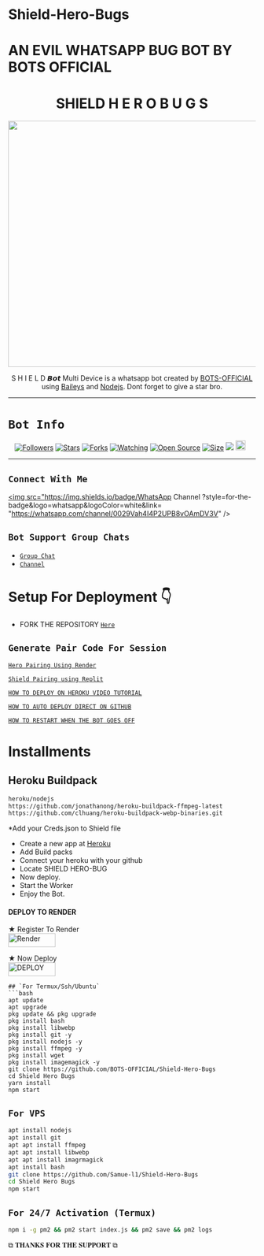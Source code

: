 <h1 align="centre" >Shield-Hero-Bugs<br><h1>
<h1 align="centre", colour="red">AN EVIL WHATSAPP BUG BOT BY BOTS OFFICIAL<br><h1>
 

<h1 align="center">SHIELD H E R O B U G S<br></h1>
<p align="center">
<img src="https://th.bing.com/th/id/OIP.WzoDCICKCgh0i4CstySWZAAAAA?w=330&h=181&c=7&r=0&o=5&pid=1.7" height="500" , width="800"/>
</p>

<p align="center">
S H I E L D 𝘽𝙤𝙩 Multi Device is a whatsapp bot created by <a href="https://github.com/BOTS-OFFICIAL" target="_blank">BOTS-OFFICIAL</a> using <a href="https://github.com/adiwajshing/Baileys" target="_blank">Baileys</a> and <a href="https://github.com/nodejs" target="_blank">Nodejs</a>. Dont forget to give a star bro.
</p>



------

# ```Bot Info```
<p align="center">
<a href="https://github.com/BOTA-OFFICIAL/followers"><img title="Followers" src="https://img.shields.io/github/followers/bots-official?color=red&style=flat-square"></a>
<a href="https://github.com/BOTS-OFFICIAL/Shield-Hero-Buggs/stargazers/"><img title="Stars" src="https://img.shields.io/github/stars/bots-official/shield-hero-bugs?color=blue&style=flat-square"></a>
<a href="https://github.com/BOTS-OFFICIAL/Shield-Hero-Bugs/network/members"><img title="Forks" src="https://img.shields.io/github/forks/bots-official/shield-hero-bugs?color=red&style=flat-square"></a>
<a href="https://github.com/BOTS-OFFICIAL/Shield-Hero-BUG/watchers"><img title="Watching" src="https://img.shields.io/github/watchers/BOTS-OFFICIAL/Shield-Hero-Bugs?label=Watchers&color=blue&style=flat-square"></a>
<a href="https://github.com/BOTS-OFFICIAL/Shield-Hero-Bugs"><img title="Open Source" src="https://img.shields.io/badge/Author-Classic%20Bot%20Inc.-red?v=103"></a>
<a href="https://github.com/BOTS-OFFICIAL/Shield-Hero-Bugs/"><img title="Size" src="https://img.shields.io/github/repo-size/BOTS-OFFICIAL/Shield-Hero-Bugs?style=flat-square&color=green"></a>
<a href="https://hits.seeyoufarm.com"><img src="https://hits.seeyoufarm.com/api/count/incr/badge.svg?url=https%3A%2F%2Fgithub.com%2BOTS-OFFICIAL%2FShield-Hero-Bugs&count_bg=%2379C83D&title_bg=%23555555&icon=probot.svg&icon_color=%2300FF6D&title=hits&edge_flat=false"/></a>
<a href="https://github.com/BOTS-OFFICIAL/Shield-Hero-Bugs/graphs/commit-activity"><img height="20" src="https://img.shields.io/badge/Maintained%3F-yes-green.svg"></a>&nbsp;&nbsp;
</p>
<p align='center'>
    </p>

-------

## ```Connect With Me```
<p align="center">

<a href="https://whatsapp.com/channel/0029Vah4I4P2UPB8vOAmDV3V"><img src="https://img.shields.io/badge/WhatsApp Channel ?style=for-the-badge&logo=whatsapp&logoColor=white&link= "https://whatsapp.com/channel/0029Vah4I4P2UPB8vOAmDV3V" /><br>


## ```Bot Support Group Chats```

- [`Group Chat`](https://chat.whatsapp.com/KhFlAaa7LaG5st8gqJol3Q)
- [`Channel`](https://whatsapp.com/channel/0029Vah4I4P2UPB8vOAmDV3V)



# Setup For Deployment 👇

- FORK THE REPOSITORY [`Here`](https://github.com/BOTS-OFFICIAL/Shield-Hero-Bugs/fork)

## `Generate Pair Code For Session`

[`Hero Pairing Using Render`](https://bots-official-creds.onrender.com)

[`Shield Pairing using Replit`](https://replit.com)

[`HOW TO DEPLOY ON HEROKU VIDEO TUTORIAL`](https://youtu.be/b5gpcwPvtgk?si=Ybg9m7gyDjh9gEwn)

[`HOW TO AUTO DEPLOY DIRECT ON GITHUB`](https://youtu.be/-aOIDVebImo?si=TTl9GayCy3VD5z85)

[`HOW TO RESTART WHEN THE BOT GOES OFF`](https://youtube.com/shorts/o0uLn17pRRs?si=i4VVlhSZLoFdk94u)

# Installments
## Heroku Buildpack
```bash
heroku/nodejs
https://github.com/jonathanong/heroku-buildpack-ffmpeg-latest
https://github.com/clhuang/heroku-buildpack-webp-binaries.git
```
*Add your Creds.json to Shield file
* Create a new app at [Heroku](heroku.com)
* Add Build packs
* Connect your heroku with your github
* Locate SHIELD HERO-BUG
* Now deploy.
* Start the Worker
* Enjoy the Bot.

#### DEPLOY TO RENDER

 ★ Register To Render 
    <br>
<a href='https://dashboard.render.com/register' target="_blank"><img alt='Render' src='https://img.shields.io/badge/CREATE-h?color=black&style=for-the-badge&logo=render' width="96.35" height="28"/></a></p>

★ Now Deploy
    <br>
<a href='https://dashboard.render.com/select-repo?type=web' target="_blank"><img alt='DEPLOY' src='https://img.shields.io/badge/DEPLOY -h?color=black&style=for-the-badge&logo=render' width="96.35" height="28"/></a></p>


```
## `For Termux/Ssh/Ubuntu`
```bash
apt update
apt upgrade
pkg update && pkg upgrade
pkg install bash
pkg install libwebp
pkg install git -y
pkg install nodejs -y 
pkg install ffmpeg -y 
pkg install wget
pkg install imagemagick -y
git clone https://github.com/BOTS-OFFICIAL/Shield-Hero-Bugs
cd Shield Hero Bugs
yarn install
npm start
```
## `For VPS`
```bash
apt install nodejs 
apt install git 
apt apt install ffmpeg 
apt apt install libwebp 
apt apt install imagrmagick
apt install bash
git clone https://github.com/Samue-l1/Shield-Hero-Bugs
cd Shield Hero Bugs
npm start
```
## `For 24/7 Activation (Termux)`
```bash
npm i -g pm2 && pm2 start index.js && pm2 save && pm2 logs
```

 ⧉ 𝐓𝐇𝐀𝐍𝐊𝐒 𝐅𝐎𝐑 𝐓𝐇𝐄 𝐒𝐔𝐏𝐏𝐎𝐑𝐓 ⧉ 
